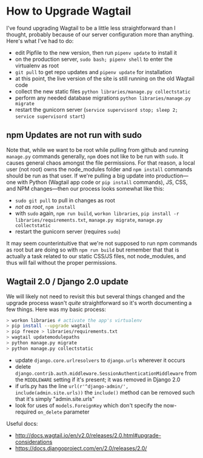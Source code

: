 # How to Upgrade Wagtail

I've found upgrading Wagtail to be a little less straightforward than I thought, probably because of our server configuration more than anything. Here's what I've had to do:

- edit Pipfile to the new version, then run `pipenv update` to install it
- on the production server, `sudo bash; pipenv shell` to enter the virtualenv as root
- `git pull` to get repo updates and `pipenv update` for installation
- at this point, the live version of the site is still running on the old Wagtail code
- collect the new static files `python libraries/manage.py collectstatic`
- perform any needed database migrations `python libraries/manage.py migrate`
- restart the gunicorn server (`service supervisord stop; sleep 2; service supervisord start`)

## npm Updates are not run with sudo

Note that, while we want to be root while pulling from github and running `manage.py` commands generally, `npm` does not like to be run with `sudo`. It causes general chaos amongst the file permissions. For that reason, a local user (not root) owns the node_modules folder and `npm install` commands should be run as that user. If we're pulling a big update into production—one with Python (Wagtail app code or `pip install` commands), JS, CSS, and NPM changes—then our process looks somewhat like this:

- `sudo git pull` to pull in changes as root
- _not as root_, `npm install`
- with `sudo` again, `npm run build`, `workon libraries`, `pip install -r libraries/requirements.txt`, `manage.py migrate`, `manage.py collectstatic`
- restart the gunicorn server (requires `sudo`)

It may seem counterintuitive that we're not supposed to run npm commands as root but are doing so with `npm run build` but remember that that is actually a task related to our static CSS/JS files, not node_modules, and thus will fail without the proper permissions.

## Wagtail 2.0 / Django 2.0 update

We will likely not need to revisit this but several things changed and the upgrade process wasn't _quite_ straightforward so it's worth documenting a few things. Here was my basic process:

```sh
> workon libraries # activate the app's virtualenv
> pip install --upgrade wagtail
> pip freeze > libraries/requirements.txt
> wagtail updatemodulepaths
> python manage.py migrate
> python manage.py collectstatic
```

- update `django.core.urlresolvers` to `django.urls` wherever it occurs
- delete `django.contrib.auth.middleware.SessionAuthenticationMiddleware` from the `MIDDLEWARE` setting if it's present; it was removed in Django 2.0
- if urls.py has the line `url(r'^django-admin/', include(admin.site.urls))` the `include()` method can be removed such that it's simply "admin.site.urls"
- look for uses of `models.ForeignKey` which don't specify the now-required `on_delete` parameter

Useful docs:

- http://docs.wagtail.io/en/v2.0/releases/2.0.html#upgrade-considerations
- https://docs.djangoproject.com/en/2.0/releases/2.0/
